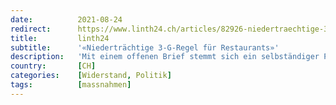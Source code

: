 ```yaml
---
date:          2021-08-24
redirect:      https://www.linth24.ch/articles/82926-niedertraechtige-3-g-regel-fuer-restaurants
title:         linth24
subtitle:      '«Niederträchtige 3-G-Regel für Restaurants»'
description:   'Mit einem offenen Brief stemmt sich ein selbständiger Programmierer gegen den Plan der St. Galler Kantonsregierung, allenfalls eine Zertifikatspflicht für Restaurants einzuführen.'
country:       [CH]
categories:    [Widerstand, Politik]
tags:          [massnahmen]
---
```

